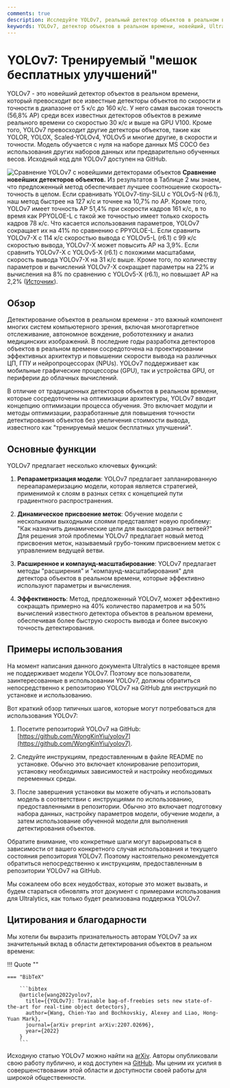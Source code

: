 ```yaml
---
comments: true
description: Исследуйте YOLOv7, реальный детектор объектов в реальном времени. Познакомьтесь с его высокой скоростью, впечатляющей точностью и уникальным фокусом на тренируемой оптимизации с использованием "мешка бесплатных улучшений".
keywords: YOLOv7, детектор объектов в реальном времени, новейший, Ultralytics, набор данных MS COCO, репараметризация модели, динамическое присвоение меток, расширенное масштабирование, компаунд-масштабирование
---
```


# YOLOv7: Тренируемый "мешок бесплатных улучшений"

YOLOv7 - это новейший детектор объектов в реальном времени, который превосходит все известные детекторы объектов по скорости и точности в диапазоне от 5 к/с до 160 к/с. У него самая высокая точность (56,8% AP) среди всех известных детекторов объектов в режиме реального времени со скоростью 30 к/с и выше на GPU V100. Кроме того, YOLOv7 превосходит другие детекторы объектов, такие как YOLOR, YOLOX, Scaled-YOLOv4, YOLOv5 и многие другие, в скорости и точности. Модель обучается с нуля на наборе данных MS COCO без использования других наборов данных или предварительно обученных весов. Исходный код для YOLOv7 доступен на GitHub.

![Сравнение YOLOv7 с новейшими детекторами объектов](https://github.com/ultralytics/ultralytics/assets/26833433/5e1e0420-8122-4c79-b8d0-2860aa79af92)
**Сравнение новейших детекторов объектов.** Из результатов в Таблице 2 мы знаем, что предложенный метод обеспечивает лучшее соотношение скорость-точность в целом. Если сравнивать YOLOv7-tiny-SiLU с YOLOv5-N (r6.1), наш метод быстрее на 127 к/с и точнее на 10,7% по AP. Кроме того, YOLOv7 имеет точность AP 51,4% при скорости кадров 161 к/с, в то время как PPYOLOE-L с такой же точностью имеет только скорость кадров 78 к/с. Что касается использования параметров, YOLOv7 сокращает их на 41% по сравнению с PPYOLOE-L. Если сравнить YOLOv7-X с 114 к/с скоростью вывода с YOLOv5-L (r6.1) с 99 к/с скоростью вывода, YOLOv7-X может повысить AP на 3,9%. Если сравнить YOLOv7-X с YOLOv5-X (r6.1) с похожими масштабами, скорость вывода YOLOv7-X на 31 к/с выше. Кроме того, по количеству параметров и вычислений YOLOv7-X сокращает параметры на 22% и вычисления на 8% по сравнению с YOLOv5-X (r6.1), но повышает AP на 2,2% ([Источник](https://arxiv.org/pdf/2207.02696.pdf)).

## Обзор

Детектирование объектов в реальном времени - это важный компонент многих систем компьютерного зрения, включая многотаргетное отслеживание, автономное вождение, робототехнику и анализ медицинских изображений. В последние годы разработка детекторов объектов в реальном времени сосредоточена на проектировании эффективных архитектур и повышении скорости вывода на различных ЦП, ГПУ и нейропроцессорах (NPUs). YOLOv7 поддерживает как мобильные графические процессоры (GPU), так и устройства GPU, от периферии до облачных вычислений.

В отличие от традиционных детекторов объектов в реальном времени, которые сосредоточены на оптимизации архитектуры, YOLOv7 вводит концепцию оптимизации процесса обучения. Это включает модули и методы оптимизации, разработанные для повышения точности детектирования объектов без увеличения стоимости вывода, известного как "тренируемый мешок бесплатных улучшений".

## Основные функции

YOLOv7 предлагает несколько ключевых функций:

1. **Репараметризация модели**: YOLOv7 предлагает запланированную переапарамеризацию модели, которая является стратегией, применимой к слоям в разных сетях с концепцией пути градиентного распространения.

2. **Динамическое присвоение меток**: Обучение модели с несколькими выходными слоями представляет новую проблему: "Как назначить динамические цели для выходов разных ветвей?" Для решения этой проблемы YOLOv7 предлагает новый метод присвоения меток, называемый грубо-тонким присвоением меток с управлением ведущей ветви.

3. **Расширенное и компаунд-масштабирование**: YOLOv7 предлагает методы "расширения" и "компаунд-масштабирования" для детектора объектов в реальном времени, которые эффективно используют параметры и вычисления.

4. **Эффективность**: Метод, предложенный YOLOv7, может эффективно сокращать примерно на 40% количество параметров и на 50% вычислений известного детектора объектов в реальном времени, обеспечивая более быструю скорость вывода и более высокую точность детектирования.

## Примеры использования

На момент написания данного документа Ultralytics в настоящее время не поддерживает модели YOLOv7. Поэтому все пользователи, заинтересованные в использовании YOLOv7, должны обратиться непосредственно к репозиторию YOLOv7 на GitHub для инструкций по установке и использованию.

Вот краткий обзор типичных шагов, которые могут потребоваться для использования YOLOv7:

1. Посетите репозиторий YOLOv7 на GitHub: [https://github.com/WongKinYiu/yolov7](https://github.com/WongKinYiu/yolov7).

2. Следуйте инструкциям, предоставленным в файле README по установке. Обычно это включает клонирование репозитория, установку необходимых зависимостей и настройку необходимых переменных среды.

3. После завершения установки вы можете обучать и использовать модель в соответствии с инструкциями по использованию, предоставленными в репозитории. Обычно это включает подготовку набора данных, настройку параметров модели, обучение модели, а затем использование обученной модели для выполнения детектирования объектов.

Обратите внимание, что конкретные шаги могут варьироваться в зависимости от вашего конкретного случая использования и текущего состояния репозитория YOLOv7. Поэтому настоятельно рекомендуется обратиться непосредственно к инструкциям, предоставленным в репозитории YOLOv7 на GitHub.

Мы сожалеем обо всех неудобствах, которые это может вызвать, и будем стараться обновлять этот документ с примерами использования для Ultralytics, как только будет реализована поддержка YOLOv7.

## Цитирования и благодарности

Мы хотели бы выразить признательность авторам YOLOv7 за их значительный вклад в области детектирования объектов в реальном времени:

!!! Quote ""

    === "BibTeX"

        ```bibtex
        @article{wang2022yolov7,
          title={{YOLOv7}: Trainable bag-of-freebies sets new state-of-the-art for real-time object detectors},
          author={Wang, Chien-Yao and Bochkovskiy, Alexey and Liao, Hong-Yuan Mark},
          journal={arXiv preprint arXiv:2207.02696},
          year={2022}
        }
        ```

Исходную статью YOLOv7 можно найти на [arXiv](https://arxiv.org/pdf/2207.02696.pdf). Авторы опубликовали свою работу публично, и код доступен на [GitHub](https://github.com/WongKinYiu/yolov7). Мы ценим их усилия в совершенствовании этой области и доступности своей работы для широкой общественности.
